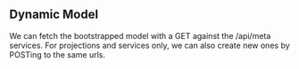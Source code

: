 Dynamic Model
-------------

We can fetch the bootstrapped model with a GET against the /api/meta services. For projections and services only, we can also create new ones by POSTing to the same urls.
